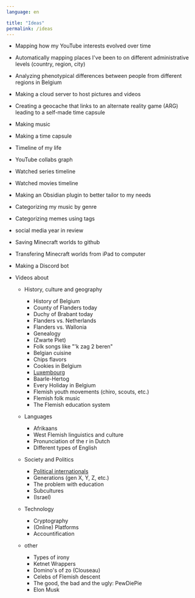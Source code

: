 ```yaml
---
language: en

title: "Ideas"
permalink: /ideas
---
```


- Mapping how my YouTube interests evolved over time
- Automatically mapping places I've been to on different administrative levels (country, region, city)
- Analyzing phenotypical differences between people from different regions in Belgium
- Making a cloud server to host pictures and videos
- Creating a geocache that links to an alternate reality game (ARG) leading to a self-made time capsule
- Making music
- Making a time capsule
- Timeline of my life
- YouTube collabs graph
- Watched series timeline
- Watched movies timeline
- Making an Obsidian plugin to better tailor to my needs
- Categorizing my music by genre
- Categorizing memes using tags
- social media year in review
- Saving Minecraft worlds to github
- Transfering Minecraft worlds from iPad to computer
- Making a Discord bot
- Videos about

  - History, culture and geography
    - History of Belgium
    - County of Flanders today
    - Duchy of Brabant today
    - Flanders vs. Netherlands
    - Flanders vs. Wallonia
    - Genealogy
    - (Zwarte Piet)
    - Folk songs like "'k zag 2 beren"
    - Belgian cuisine
    - Chips flavors
    - Cookies in Belgium
    - [Luxembourg](https://luxembourg.public.lu/en/society-and-culture/languages/languages-spoken-luxembourg.html )
    - Baarle-Hertog
    - Every Holiday in Belgium
    - Flemish youth movements (chiro, scouts, etc.)
    - Flemish folk music
    - The Flemish education system

  - Languages
    - Afrikaans
    - West Flemish linguistics and culture
    - Pronunciation of the r in Dutch
    - Different types of English

  - Society and Politics
    - [Political internationals](https://rationalwiki.org/wiki/Political_internationals)  
    - Generations (gen X, Y, Z, etc.)
    - The problem with education
    - Subcultures
    - (Israel)
    
  - Technology 
    - Cryptography
    - (Online) Platforms
    - Accountification

  - other
    - Types of irony
    - Ketnet Wrappers
    - Domino's of zo (Clouseau)
    - Celebs of Flemish descent
    - The good, the bad and the ugly: PewDiePie
    - Elon Musk